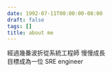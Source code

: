 ```yaml
---
date: 1992-07-11T00:00:00-08:00
draft: false
tags: []
title: about me
---
```


經過幾番波折從系統工程師 慢慢成長  
目標成為一位 SRE engineer  

